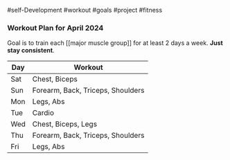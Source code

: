 #self-Development #workout #goals #project #fitness
### Workout Plan for April 2024
Goal is to train each [[major muscle group]] for at least 2 days a week. **Just stay consistent**.

| Day | Workout                           |
| --- | --------------------------------- |
| Sat | Chest, Biceps                     |
| Sun | Forearm, Back, Triceps, Shoulders |
| Mon | Legs, Abs                         |
| Tue | Cardio                            |
| Wed | Chest, Biceps, Legs               |
| Thu | Forearm, Back, Triceps, Shoulders |
| Fri | Legs, Abs                         |
